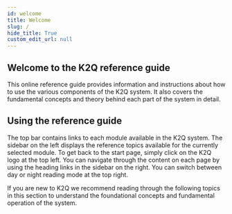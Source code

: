 ```yaml
---
id: welcome
title: Welcome
slug: /
hide_title: True
custom_edit_url: null
---
```


## Welcome to the K2Q reference guide

This online reference guide provides information and instructions about how to use the various components of the K2Q system. It also covers the fundamental concepts and theory behind each part of the system in detail.

## Using the reference guide

The top bar contains links to each module available in the K2Q system. The sidebar on the left displays the reference topics available for the currently selected module. To get back to the start page, simply click on the K2Q logo at the top left. You can navigate through the content on each page by using the heading links in the sidebar on the right. You can switch between day or night reading mode at the top right. 

If you are new to K2Q we recommend reading through the following topics in this section to understand the foundational concepts and fundamental operation of the system.
